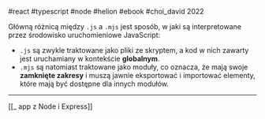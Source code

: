 #react #typescript #node #helion #ebook 
#choi_david
2022

Główną różnicą między `.js` a `.mjs` jest sposób, w jaki są interpretowane przez środowisko uruchomieniowe JavaScript:
-  `.js` są zwykle traktowane jako pliki ze skryptem, a kod w nich zawarty jest uruchamiany w kontekście **globalnym**.
-  `.mjs` są natomiast traktowane jako moduły, co oznacza, że mają swoje **zamknięte zakresy** i muszą jawnie eksportować i importować elementy, które mają być dostępne dla innych modułów.

------------
[[_ app z Node i Express]]














